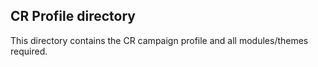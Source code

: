 ## CR Profile directory

This directory contains the CR campaign profile and all modules/themes required.